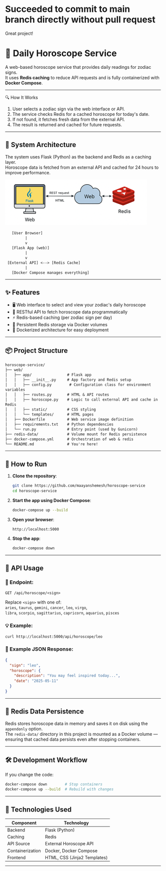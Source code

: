 # Succeeded to commit to main branch directly without pull request

Great project!

# 🔮 Daily Horoscope Service

A web-based horoscope service that provides daily readings for zodiac signs.  
It uses **Redis caching** to reduce API requests and is fully containerized with **Docker Compose**.

---

🔍 How It Works

1. User selects a zodiac sign via the web interface or API.
2. The service checks Redis for a cached horoscope for today's date.
3. If not found, it fetches fresh data from the external API.
4. The result is returned and cached for future requests.

---

## 🧠 System Architecture

The system uses Flask (Python) as the backend and Redis as a caching layer.  
Horoscope data is fetched from an external API and cached for 24 hours to improve performance.

![System Architecture Diagram](docs/architecture-diagram.png) 


```
   [User Browser]
         |
         v
   [Flask App (web)]
         |
         v
 [External API] <--> [Redis Cache]
         |
   [Docker Compose manages everything]
```


---

## ✨ Features

- 🖥 Web interface to select and view your zodiac's daily horoscope
- 🔌 RESTful API to fetch horoscope data programmatically
- ⚡ Redis-based caching (per zodiac sign per day)
- 💾 Persistent Redis storage via Docker volumes
- 🐳 Dockerized architecture for easy deployment

---

## 📦 Project Structure

```
horoscope-service/
├── web/
│   ├── app/                # Flask app
│   │   ├── __init__.py     # App factory and Redis setup
│   │   ├── config.py        # Configuration class for environment variables
│   │   ├── routes.py       # HTML & API routes
│   │   ├── horoscope.py    # Logic to call external API and cache in Redis
│   │   ├── static/         # CSS styling
│   │   └── templates/      # HTML pages
│   ├── Dockerfile          # Web service image definition
│   ├── requirements.txt    # Python dependencies
│   └── run.py              # Entry point (used by Gunicorn)
├── redis-data/             # Volume mount for Redis persistence
├── docker-compose.yml      # Orchestration of web & redis
└── README.md               # You're here!
```

---

## 🚀 How to Run

1. **Clone the repository**:
   ```bash
   git clone https://github.com/maayanshemesh/horoscope-service
   cd horoscope-service
   ```

2. **Start the app using Docker Compose**:
   ```bash
   docker-compose up --build
   ```

3. **Open your browser**:
   ```
   http://localhost:5000
   ```

4. **Stop the app**:
   ```bash
   docker-compose down
   ```

---

## 📡 API Usage

### 🔗 Endpoint:
```
GET /api/horoscope/<sign>
```

Replace `<sign>` with one of:  
`aries`, `taurus`, `gemini`, `cancer`, `leo`, `virgo`,  
`libra`, `scorpio`, `sagittarius`, `capricorn`, `aquarius`, `pisces`

### 💡 Example:
```bash
curl http://localhost:5000/api/horoscope/leo
```

### 🔁 Example JSON Response:
```json
{
  "sign": "leo",
  "horoscope": {
    "description": "You may feel inspired today...",
    "date": "2025-05-11"
  }
}
```

---

## 💾 Redis Data Persistence

Redis stores horoscope data in memory and saves it on disk using the `appendonly` option.  
The `redis-data/` directory in this project is mounted as a Docker volume — ensuring that cached data persists even after stopping containers.

---

## 🛠 Development Workflow

If you change the code:

```bash
docker-compose down        # Stop containers
docker-compose up --build  # Rebuild with changes
```

---

## 🧰 Technologies Used

| Component       | Technology           |
|----------------|----------------------|
| Backend         | Flask (Python)       |
| Caching         | Redis                |
| API Source      | External Horoscope API |
| Containerization| Docker, Docker Compose |
| Frontend        | HTML, CSS (Jinja2 Templates) |

---
